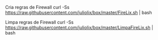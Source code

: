 Cria regras de Firewall
curl -Ss https://raw.githubusercontent.com/juliolix/box/master/FireLix.sh | bash 

Limpa regras de Firewall
curl -Ss https://raw.githubusercontent.com/juliolix/box/master/LimpaFireLix.sh | bash 

